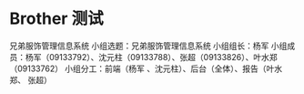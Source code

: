 # Brother 测试  
兄弟服饰管理信息系统
小组选题：兄弟服饰管理信息系统
小组组长：杨军
小组成员：杨军（09133792）、沈元柱（09133788）、张超（09133826）、叶水郑（09133762）
小组分工：前端（杨军 、沈元柱）、后台（全体）、报告（叶水郑、 张超）
